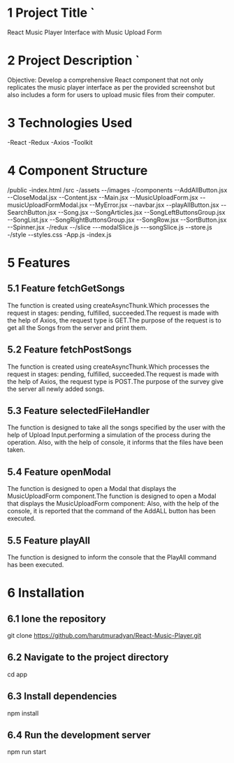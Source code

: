 # 1 Project Title `

React Music Player Interface with Music Upload Form

# 2 Project Description `

Objective: Develop a comprehensive React component that not only replicates
the music player interface as per the provided screenshot but also includes a form for users to upload music files from their computer.

# 3 Technologies Used

-React
-Redux
-Axios
-Toolkit

# 4 Component Structure

/public
-index.html
/src
-/assets
--/images
-/components
--AddAllButton.jsx
--CloseModal.jsx
--Content.jsx
--Main.jsx
--MusicUploadForm.jsx
--musicUploadFormModal.jsx
--MyError.jsx
--navbar.jsx
--playAllButton.jsx
--SearchButton.jsx
--Song.jsx
--SongArticles.jsx
--SongLeftButtonsGroup.jsx
--SongList.jsx
--SongRightButtonsGroup.jsx
--SongRow.jsx
--SortButton.jsx
--Spinner.jsx
-/redux
--/slice
---modalSlice.js
---songSlice.js
--store.js
-/style
--styles.css
-App.js
-index.js

# 5 Features

## 5.1 Feature fetchGetSongs

The function is created using createAsyncThunk.Which processes the request in stages: pending, fulfilled, succeeded.The request is made with the help of Axios, the request type is GET.The purpose of the request is to get all the Songs from the server and print them․

## 5.2 Feature fetchPostSongs

The function is created using createAsyncThunk.Which processes the request in stages: pending, fulfilled, succeeded.The request is made with the help of Axios, the request type is POST․The purpose of the survey
give the server all newly added songs․

## 5.3 Feature selectedFileHandler

The function is designed to take all the songs specified by the user with the help of Upload Input.performing a simulation of the process during the operation.
Also, with the help of console, it informs that the files have been taken.

## 5.4 Feature openModal

The function is designed to open a Modal that displays the MusicUploadForm component․The function is designed to open a Modal that displays the MusicUploadForm component: Also, with the help of the console, it is reported that the command of the AddALL button has been executed.

## 5.5 Feature playAll

The function is designed to inform the console that the PlayAll command has been executed.

# 6 Installation

## 6.1 lone the repository

git clone https://github.com/harutmuradyan/React-Music-Player.git

## 6.2 Navigate to the project directory

cd app

## 6.3 Install dependencies

npm install

## 6.4 Run the development server

npm run start

